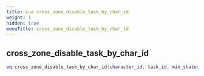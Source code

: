 ```yaml
---
title: Lua cross_zone_disable_task_by_char_id
weight: 1
hidden: true
menuTitle: cross_zone_disable_task_by_char_id
---
```

## cross_zone_disable_task_by_char_id
```lua
eq:cross_zone_disable_task_by_char_id(character_id, task_id, min_status, max_status); -- void
```